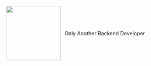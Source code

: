 <div style="display: flex; align-items: center; justify-content: center; flex-direction: row; height: 100vh;">
  <img src="https://i.imgur.com/eAXqAFy.gif" width="150px" height="150px" />
  <p style="margin-left: 10px;">Only Another Backend Developer</p>
</div>
